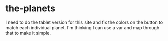 # the-planets

I need to do the tablet version for this site and fix the colors on the button to match each individual planet. I'm thinking I can use a var and map through that to make it simple.
